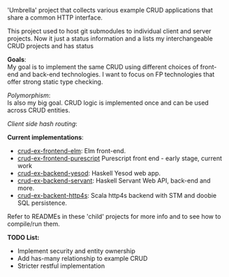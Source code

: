 'Umbrella' project that collects various example CRUD applications that share a common HTTP interface.

This project used to host git submodules to individual client and server projects.  Now it just a status information and a lists my interchangeable CRUD projects and has status

__Goals__:  
My goal is to implement the same CRUD using different choices of front-end and back-end technologies.  I want to focus on FP technologies that offer strong static type checking.

_Polymorphism_:   
Is also my big goal. CRUD logic is implemented once and can be used across CRUD entities.  

_Client side hash routing_:  


__Current implementations__:
* [crud-ex-frontend-elm](https://github.com/rpeszek/crud-ex-frontend-elm.git): Elm front-end.
* [crud-ex-frontend-purescript](https://github.com/rpeszek/crud-ex-frontend-purescript) Purescript front end - early stage, current work
* [crud-ex-backend-yesod](https://github.com/rpeszek/crud-ex-backend-yesod.git): Haskell Yesod web app.
* [crud-ex-backend-servant](https://github.com/rpeszek/crud-ex-backend-servant.git): Haskell Servant Web API, back-end and more.
* [crud-ex-backent-http4s](https://github.com/rpeszek/crud-ex-backent-http4s): Scala http4s backend with STM and doobie SQL persistence.

Refer to READMEs in these 'child' projects for more info and to see how to compile/run them.

__TODO List:__  
* Implement security and entity ownership
* Add has-many relationship to example CRUD
* Stricter restful implementation

